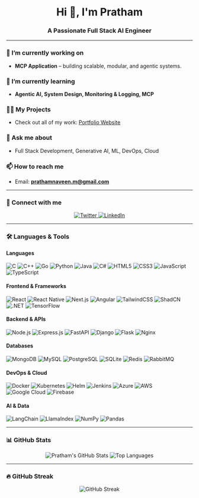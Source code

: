 <h1 align="center">Hi 👋, I'm Pratham</h1>
<h3 align="center">A Passionate Full Stack AI Engineer</h3>

---

### 🔭 I’m currently working on
- **MCP Application** – building scalable, modular, and agentic systems.

### 🌱 I’m currently learning
- **Agentic AI, System Design, Monitoring & Logging, MCP**

### 👨‍💻 My Projects
- Check out all of my work: [Portfolio Website](https://prathamnaveen.github.io/Portfolio_Website/)

### 💬 Ask me about
- Full Stack Development, Generative AI, ML, DevOps, Cloud  

### 📫 How to reach me
- Email: **[prathamnaveen.m@gmail.com](mailto:prathamnaveen.m@gmail.com)**

---

### 🔗 Connect with me
<p align="center">
  <a href="https://twitter.com/pratham_naveen" target="_blank">
    <img src="https://img.shields.io/badge/Twitter-00acee?style=for-the-badge&logo=twitter&logoColor=white" alt="Twitter"/>
  </a>
  <a href="https://linkedin.com/in/pratham-naveen-ba4a09281" target="_blank">
    <img src="https://img.shields.io/badge/LinkedIn-0077B5?style=for-the-badge&logo=linkedin&logoColor=white" alt="LinkedIn"/>
  </a>
</p>

---

### 🛠️ Languages & Tools

#### **Languages**
![C](https://img.shields.io/badge/C-%2300599C.svg?style=flat&logo=c&logoColor=white) 
![C++](https://img.shields.io/badge/C++-%2300599C.svg?style=flat&logo=c%2B%2B&logoColor=white) 
![Go](https://img.shields.io/badge/Go-%2300ADD8.svg?style=flat&logo=go&logoColor=white) 
![Python](https://img.shields.io/badge/Python-3670A0?style=flat&logo=python&logoColor=ffdd54) 
![Java](https://img.shields.io/badge/Java-%23ED8B00.svg?style=flat&logo=java&logoColor=white) 
![C#](https://img.shields.io/badge/C%23-239120.svg?style=flat&logo=c-sharp&logoColor=white) 
![HTML5](https://img.shields.io/badge/HTML5-%23E34F26.svg?style=flat&logo=html5&logoColor=white) 
![CSS3](https://img.shields.io/badge/CSS3-%231572B6.svg?style=flat&logo=css3&logoColor=white) 
![JavaScript](https://img.shields.io/badge/JavaScript-%23323330.svg?style=flat&logo=javascript&logoColor=%23F7DF1E) 
![TypeScript](https://img.shields.io/badge/TypeScript-%23007ACC.svg?style=flat&logo=typescript&logoColor=white) 

#### **Frontend & Frameworks**
![React](https://img.shields.io/badge/React-%2320232a.svg?style=flat&logo=react&logoColor=%2361DAFB) 
![React Native](https://img.shields.io/badge/React_Native-%2320232a.svg?style=flat&logo=react&logoColor=%2361DAFB) 
![Next.js](https://img.shields.io/badge/Next.js-%23000000.svg?style=flat&logo=next.js&logoColor=white) 
![Angular](https://img.shields.io/badge/Angular-%23DD0031.svg?style=flat&logo=angular&logoColor=white) 
![TailwindCSS](https://img.shields.io/badge/TailwindCSS-%2338B2AC.svg?style=flat&logo=tailwind-css&logoColor=white) 
![ShadCN](https://img.shields.io/badge/ShadCN-%23000000.svg?style=flat&logo=shadcn&logoColor=white) 
![.NET](https://img.shields.io/badge/.NET-%230078D7.svg?style=flat&logo=.net&logoColor=white) 
![TensorFlow](https://img.shields.io/badge/TensorFlow-%23FF6F00.svg?style=flat&logo=tensorflow&logoColor=white) 

#### **Backend & APIs**
![Node.js](https://img.shields.io/badge/Node.js-6DA55F?style=flat&logo=node.js&logoColor=white) 
![Express.js](https://img.shields.io/badge/Express.js-%23404d59.svg?style=flat&logo=express&logoColor=%2361DAFB) 
![FastAPI](https://img.shields.io/badge/FastAPI-005571?style=flat&logo=fastapi) 
![Django](https://img.shields.io/badge/Django-%23092E20.svg?style=flat&logo=django&logoColor=white) 
![Flask](https://img.shields.io/badge/Flask-%23000.svg?style=flat&logo=flask&logoColor=white) 
![Nginx](https://img.shields.io/badge/Nginx-%23009639.svg?style=flat&logo=nginx&logoColor=white) 

#### **Databases**
![MongoDB](https://img.shields.io/badge/MongoDB-%234ea94b.svg?style=flat&logo=mongodb&logoColor=white) 
![MySQL](https://img.shields.io/badge/MySQL-4479A1.svg?style=flat&logo=mysql&logoColor=white) 
![PostgreSQL](https://img.shields.io/badge/PostgreSQL-%23316192.svg?style=flat&logo=postgresql&logoColor=white) 
![SQLite](https://img.shields.io/badge/SQLite-%2307405e.svg?style=flat&logo=sqlite&logoColor=white) 
![Redis](https://img.shields.io/badge/Redis-%23DD0031.svg?style=flat&logo=redis&logoColor=white) 
![RabbitMQ](https://img.shields.io/badge/RabbitMQ-%23FF6600.svg?style=flat&logo=rabbitmq&logoColor=white) 

#### **DevOps & Cloud**
![Docker](https://img.shields.io/badge/Docker-%230db7ed.svg?style=flat&logo=docker&logoColor=white) 
![Kubernetes](https://img.shields.io/badge/Kubernetes-%23326ce5.svg?style=flat&logo=kubernetes&logoColor=white) 
![Helm](https://img.shields.io/badge/Helm-%23007ACC.svg?style=flat&logo=helm&logoColor=white) 
![Jenkins](https://img.shields.io/badge/Jenkins-%23D24939.svg?style=flat&logo=jenkins&logoColor=white) 
![Azure](https://img.shields.io/badge/Azure-%230072C6.svg?style=flat&logo=microsoftazure&logoColor=white) 
![AWS](https://img.shields.io/badge/AWS-%23FF9900.svg?style=flat&logo=amazon-aws&logoColor=white) 
![Google Cloud](https://img.shields.io/badge/Google_Cloud-%234285F4.svg?style=flat&logo=google-cloud&logoColor=white) 
![Firebase](https://img.shields.io/badge/Firebase-%23039BE5.svg?style=flat&logo=firebase&logoColor=white) 

#### **AI & Data**
![LangChain](https://img.shields.io/badge/LangChain-%23000000.svg?style=flat&logo=langchain&logoColor=white) 
![LlamaIndex](https://img.shields.io/badge/LlamaIndex-%23FF6F00.svg?style=flat&logo=llamaindex&logoColor=white) 
![NumPy](https://img.shields.io/badge/NumPy-%23013243.svg?style=flat&logo=numpy&logoColor=white) 
![Pandas](https://img.shields.io/badge/Pandas-%23150458.svg?style=flat&logo=pandas&logoColor=white)

---

### 📊 GitHub Stats
<p align="center">
  <img src="https://github-readme-stats.vercel.app/api?username=prathamnaveen&show_icons=true&hide_title=true&count_private=true&theme=radical" alt="Pratham's GitHub Stats"/>
  <img src="https://github-readme-stats.vercel.app/api/top-langs/?username=prathamnaveen&layout=compact&hide_title=true&theme=radical" alt="Top Languages"/>
</p>

---

### 🔥 GitHub Streak
<p align="center">
  <img src="https://github-readme-streak-stats.herokuapp.com/?user=prathamnaveen&theme=radical" alt="GitHub Streak"/>
</p>
